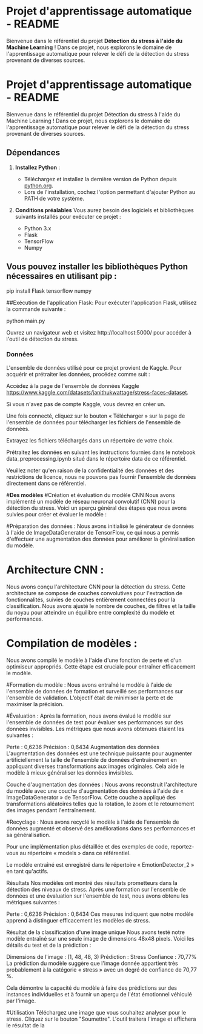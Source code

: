 # Projet d'apprentissage automatique - README

Bienvenue dans le référentiel du projet **Détection du stress à l'aide du Machine Learning** ! Dans ce projet, nous explorons le domaine de l'apprentissage automatique pour relever le défi de la détection du stress provenant de diverses sources.
# Projet d'apprentissage automatique - README

Bienvenue dans le référentiel du projet Détection du stress à l'aide du Machine Learning ! Dans ce projet, nous explorons le domaine de l'apprentissage automatique pour relever le défi de la détection du stress provenant de diverses sources.

## Dépendances

1. **Installez Python** :
    - Téléchargez et installez la dernière version de Python depuis [python.org](https://www.python.org/downloads/).
    - Lors de l'installation, cochez l'option permettant d'ajouter Python au PATH de votre système.

2. **Conditions préalables**
    Vous aurez besoin des logiciels et bibliothèques suivants installés pour exécuter ce projet :
    - Python 3.x
    - Flask
    - TensorFlow
    - Numpy
## Vous pouvez installer les bibliothèques Python nécessaires en utilisant pip :
   
pip install Flask tensorflow numpy

##Exécution de l'application Flask:
Pour exécuter l'application Flask, utilisez la commande suivante :

python main.py

Ouvrez un navigateur web et visitez http://localhost:5000/ pour accéder à l'outil de détection du stress.

### Données
L'ensemble de données utilisé pour ce projet provient de Kaggle. Pour acquérir et prétraiter les données, procédez comme suit :

Accédez à la page de l'ensemble de données Kaggle https://www.kaggle.com/datasets/janithukwattage/stress-faces-dataset.

Si vous n'avez pas de compte Kaggle, vous devrez en créer un.

Une fois connecté, cliquez sur le bouton « Télécharger » sur la page de l'ensemble de données pour télécharger les fichiers de l'ensemble de données.

Extrayez les fichiers téléchargés dans un répertoire de votre choix.

Prétraitez les données en suivant les instructions fournies dans le notebook data_preprocessing.ipynb situé dans le répertoire data de ce référentiel.

Veuillez noter qu'en raison de la confidentialité des données et des restrictions de licence, nous ne pouvons pas fournir l'ensemble de données directement dans ce référentiel.

#**Des modèles**
#Création et évaluation du modèle CNN
Nous avons implémenté un modèle de réseau neuronal convolutif (CNN) pour la détection du stress. Voici un aperçu général des étapes que nous avons suivies pour créer et évaluer le modèle :

#Préparation des données :
 Nous avons initialisé le générateur de données à l'aide de ImageDataGenerator de TensorFlow, ce qui nous a permis d'effectuer une augmentation des données pour améliorer la généralisation du modèle.

# Architecture CNN :
 Nous avons conçu l'architecture CNN pour la détection du stress. Cette architecture se compose de couches convolutives pour l'extraction de fonctionnalités, suivies de couches entièrement connectées pour la classification. Nous avons ajusté le nombre de couches, de filtres et la taille du noyau pour atteindre un équilibre entre complexité du modèle et performances.

# Compilation de modèles :
 Nous avons compilé le modèle à l'aide d'une fonction de perte et d'un optimiseur appropriés. Cette étape est cruciale pour entraîner efficacement le modèle.

#Formation du modèle :
 Nous avons entraîné le modèle à l'aide de l'ensemble de données de formation et surveillé ses performances sur l'ensemble de validation. L’objectif était de minimiser la perte et de maximiser la précision.

#Évaluation : 
Après la formation, nous avons évalué le modèle sur l'ensemble de données de test pour évaluer ses performances sur des données invisibles. Les métriques que nous avons obtenues étaient les suivantes :

Perte : 0,6236
Précision : 0,6434
Augmentation des données
L'augmentation des données est une technique puissante pour augmenter artificiellement la taille de l'ensemble de données d'entraînement en appliquant diverses transformations aux images originales. Cela aide le modèle à mieux généraliser les données invisibles.

Couche d'augmentation des données : Nous avons reconstruit l'architecture du modèle avec une couche d'augmentation des données à l'aide de « ImageDataGenerator » de TensorFlow. Cette couche a appliqué des transformations aléatoires telles que la rotation, le zoom et le retournement des images pendant l'entraînement.

#Recyclage :
 Nous avons recyclé le modèle à l'aide de l'ensemble de données augmenté et observé des améliorations dans ses performances et sa généralisation.

Pour une implémentation plus détaillée et des exemples de code, reportez-vous au répertoire « models » dans ce référentiel.

Le modèle entraîné est enregistré dans le répertoire « EmotionDetector_2 » en tant qu'actifs.


Résultats
Nos modèles ont montré des résultats prometteurs dans la détection des niveaux de stress. Après une formation sur l'ensemble de données et une évaluation sur l'ensemble de test, nous avons obtenu les métriques suivantes :

Perte : 0,6236
Précision : 0,6434
Ces mesures indiquent que notre modèle apprend à distinguer efficacement les modèles de stress.

Résultat de la classification d'une image unique
Nous avons testé notre modèle entraîné sur une seule image de dimensions 48x48 pixels. Voici les détails du test et de la prédiction :

Dimensions de l'image : (1, 48, 48, 3)
Prédiction : Stress
Confiance : 70,77%
La prédiction du modèle suggère que l'image donnée appartient très probablement à la catégorie « stress » avec un degré de confiance de 70,77 %.

Cela démontre la capacité du modèle à faire des prédictions sur des instances individuelles et à fournir un aperçu de l'état émotionnel véhiculé par l'image.

#Utilisation
Téléchargez une image que vous souhaitez analyser pour le stress.
Cliquez sur le bouton "Soumettre".
L'outil traitera l'image et affichera le résultat de la




